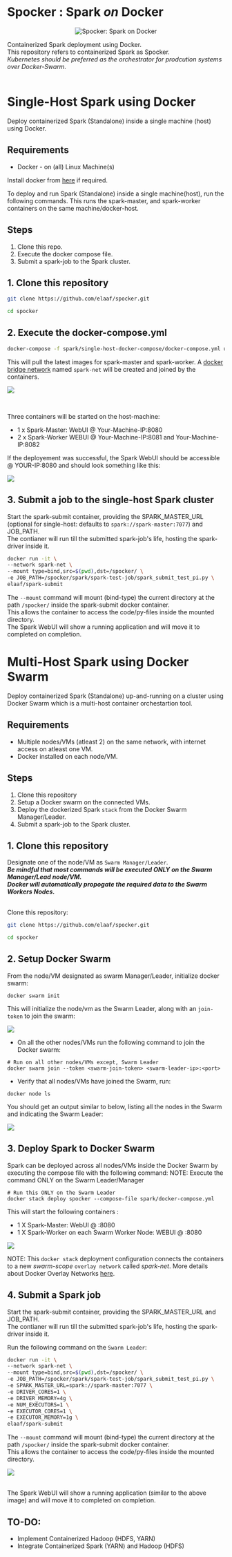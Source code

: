 # Spocker : Spark *on* Docker

<p align="center">
    <img src=images/spocker-logo.png alt="Spocker: Spark on Docker">
</p>


Containerized Spark deployment using Docker.<br>
This repository refers to containerized Spark as Spocker.<br>
*Kubernetes should be preferred as the orchestrator for prodcution systems over Docker-Swarm.*<br><br>



# Single-Host Spark using Docker

Deploy containerized Spark (Standalone) inside a single machine (host) using Docker.

## Requirements

- Docker - on (all) Linux Machine(s)

Install docker from [here](https://docs.docker.com/engine/install/) if required.

To deploy and run Spark (Standalone) inside a single machine(host), run the following commands.
This runs the spark-master, and spark-worker containers on the same machine/docker-host.


## Steps

1. Clone this repo.
2. Execute the docker compose file.
3. Submit a spark-job to the Spark cluster.

## 1. Clone this repository
```bash
git clone https://github.com/elaaf/spocker.git
```

```bash
cd spocker
```

## 2. Execute the docker-compose.yml
```bash
docker-compose -f spark/single-host-docker-compose/docker-compose.yml up
```
This will pull the latest images for spark-master and spark-worker.
A [docker bridge network](https://docs.docker.com/network/bridge/) named `spark-net` will be created and joined by the containers.

![](images/spocker-single-host-architecture.png)

<br>

Three containers will be started on the host-machine:
- 1 x Spark-Master: WebUI @ Your-Machine-IP:8080
- 2 x Spark-Worker WEBUI @ Your-Machine-IP:8081 and Your-Machine-IP:8082


If the deployement was successful, the Spark WebUI should be accessible @ YOUR-IP:8080 and should look something like this:

![](images/spocker-single-host-webui.png)

## 3. Submit a job to the single-host Spark cluster

Start the spark-submit container, providing the SPARK_MASTER_URL (optional for single-host: defaults to `spark://spark-master:7077`) and JOB_PATH.<br>
The contianer will run till the submitted spark-job's life, hosting the spark-driver inside it.

```bash
docker run -it \
--network spark-net \
--mount type=bind,src=$(pwd),dst=/spocker/ \
-e JOB_PATH=/spocker/spark/spark-test-job/spark_submit_test_pi.py \
elaaf/spark-submit
```
The `--mount` command will mount (bind-type) the current directory at the path `/spocker/` inside the spark-submit docker container.<br>
This allows the container to access the code/py-files inside the mounted directory.<br>
The Spark WebUI will show a running application and will move it to completed on completion.



# Multi-Host Spark using Docker Swarm

Deploy containerized Spark (Standalone) up-and-running on a cluster using  Docker Swarm which is a multi-host container orchestartion tool.


## Requirements
- Multiple nodes/VMs (atleast 2) on the same network, with internet access on atleast one VM.
- Docker installed on each node/VM.

## Steps

1. Clone this repository
2. Setup a Docker swarm on the connected VMs.
3. Deploy the dockerized Spark `stack` from the Docker Swarm Manager/Leader.
4. Submit a spark-job to the Spark cluster.

## 1. Clone this repository

Designate one of the node/VM as `Swarm Manager/Leader`.<br>
***Be mindful that most commands will be executed ONLY on the Swarm Manager/Lead node/VM.<br>
Docker will automatically propogate the required data to the Swarm Workers Nodes.***<br><br>

Clone this repository:

```bash
git clone https://github.com/elaaf/spocker.git
```

```bash
cd spocker
```

## 2. Setup Docker Swarm

From the node/VM designated as swarm Manager/Leader, initialize docker swarm:

```docker
docker swarm init
```

This will initialize the node/vm as the Swarm Leader, along with an `join-token` to join the swarm:

![](/images/docker-swarm-init-output.png)

* On all the other nodes/VMs run the following command to join the Docker swarm:

```docker
# Run on all other nodes/VMs except, Swarm Leader
docker swarm join --token <swarm-join-token> <swarm-leader-ip>:<port>
```

* Verify that all nodes/VMs have joined the Swarm, run:

```docker
docker node ls
```

You should get an output similar to below, listing all the nodes in the Swarm and indicating the Swarm Leader:

![](/images/docker-node-ls-output.png)

## 3. Deploy Spark to Docker Swarm

Spark can be deployed across all nodes/VMs inside the Docker Swarm by executing the compose file with the following command:
NOTE: Execute the command ONLY on the Swarm Leader/Manager

```docker
# Run this ONLY on the Swarm Leader 
docker stack deploy spocker --compose-file spark/docker-compose.yml
```

This will start the following containers :
- 1 X Spark-Master: WebUI @ <SWARM-LEADER-IP>:8080
- 1 X Spark-Worker on each Swarm Worker Node: WEBUI @ <WORKER-NODE-IP>:8080

![](/images/spocker-multi-host-architecture.png)

NOTE: This `docker stack` deployment configuration connects the containers to a new *swarm-scope* `overlay network` called *spark-net*.
More details about Docker Overlay Networks [here](https://docs.docker.com/network/overlay/).

## 4. Submit a Spark job


Start the spark-submit container, providing the SPARK_MASTER_URL and JOB_PATH.<br>
The contianer will run till the submitted spark-job's life, hosting the spark-driver inside it.

Run the following command on the `Swarm Leader`:

```bash
docker run -it \
--network spark-net \
--mount type=bind,src=$(pwd),dst=/spocker/ \
-e JOB_PATH=/spocker/spark/spark-test-job/spark_submit_test_pi.py \
-e SPARK_MASTER_URL=spark://spark-master:7077 \
-e DRIVER_CORES=1 \
-e DRIVER_MEMORY=4g \
-e NUM_EXECUTORS=1 \
-e EXECUTOR_CORES=1 \
-e EXECUTOR_MEMORY=1g \
elaaf/spark-submit
```
The `--mount` command will mount (bind-type) the current directory at the path `/spocker/` inside the spark-submit docker container.<br>
This allows the container to access the code/py-files inside the mounted directory.<br>

![](images/spocker-running-job.png)

<br>
The Spark WebUI will show a running application (similar to the above image) and will move it to completed on completion.


## TO-DO:
* Implement Containerized Hadoop (HDFS, YARN)
* Integrate Containerized Spark (YARN) and Hadoop (HDFS)